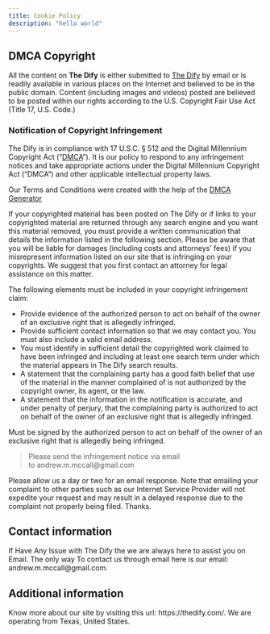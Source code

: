 ```yaml
---
title: Cookie Policy
description: "hello world"
---
```


<div><h2><strong>DMCA Copyright</strong></h2><p>All the content on&nbsp;<strong>The Dify</strong>&nbsp;is either submitted to&nbsp;<a href="https://thedify.com/">The Dify</a>&nbsp;by email or is readily available in various places on the Internet and believed to be in the public domain. Content (including images and videos) posted are believed to be posted within our rights according to the U.S. Copyright Fair Use Act (Title 17, U.S. Code.)</p><h3>Notification of Copyright Infringement</h3><p>The Dify&nbsp;is in compliance with 17 U.S.C. &sect; 512 and the Digital Millennium Copyright Act (&ldquo;<a href="https://en.wikipedia.org/wiki/Digital_Millennium_Copyright_Act">DMCA</a>&rdquo;). It is our policy to respond to any infringement notices and take appropriate actions under the Digital Millennium Copyright Act (&ldquo;DMCA&rdquo;) and other applicable intellectual property laws.</p><p> Our Terms and Conditions were created with the help of the <a href="https://dmcagenerator.icu/">DMCA Generator</a></p><p>If your copyrighted material has been posted on The Dify or if links to your copyrighted material are returned through any search engine and you want this material removed, you must provide a written communication that details the information listed in the following section. Please be aware that you will be liable for damages (including costs and attorneys&rsquo; fees) if you misrepresent information listed on our site that is infringing on your copyrights. We suggest that you first contact an attorney for legal assistance on this matter.</p><p>The following elements must be included in your copyright infringement claim:</p><ul><li>Provide evidence of the authorized person to act on behalf of the owner of an exclusive right that is allegedly infringed.</li><li>Provide sufficient contact information so that we may contact you. You must also include a valid email address.</li><li>You must identify in sufficient detail the copyrighted work claimed to have been infringed and including at least one search term under which the material appears in The Dify search results.</li><li>A statement that the complaining party has a good faith belief that use of the material in the manner complained of is not authorized by the copyright owner, its agent, or the law.</li><li>A statement that the information in the notification is accurate, and under penalty of perjury, that the complaining party is authorized to act on behalf of the owner of an exclusive right that is allegedly infringed.</li></ul><p>Must be signed by the authorized person to act on behalf of the owner of an exclusive right that is allegedly being infringed.</p><blockquote><p>Please send the infringement notice via email to&nbsp;andrew.m.mccall@gmail.com</p></blockquote><p>Please allow us a day or two for an email response. Note that emailing your complaint to other parties such as our Internet Service Provider will not expedite your request and may result in a delayed response due to the complaint not properly being filed. Thanks.</p><h2>Contact information </h2><p> If Have Any Issue with The Dify the we are always here to assist you on Email. The only way To contact us through email here is our email: andrew.m.mccall@gmail.com.</p> <h2>Additional information </h2><p>Know more about our site by visiting this url: https://thedify.com/. We are operating from Texas, United States.</p></div>	

